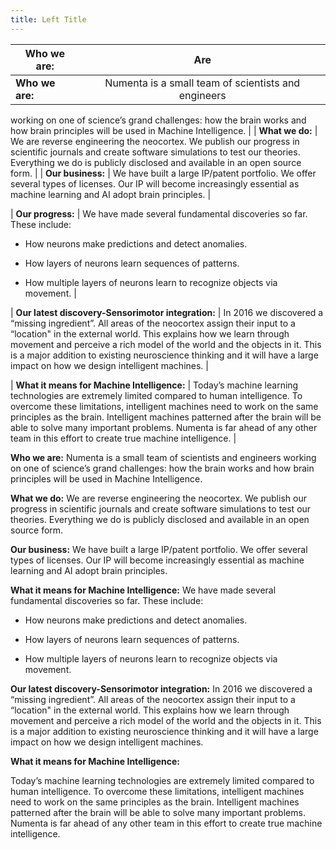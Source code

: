 ```yaml
---
title: Left Title
---
```


| **Who we are:**  | Are           |
| ------------- |:-------------:| 
| **Who we are:**      | Numenta is a small team of scientists and engineers
working on one of science’s grand challenges: how the brain works and
how brain principles will be used in Machine Intelligence. |
| **What we do:**       | We are reverse engineering the neocortex. We publish our
progress in scientific journals and create software simulations to test
our theories. Everything we do is publicly disclosed and available in an
open source form.     |
| **Our business:**  | We have built a large IP/patent portfolio. We offer
several types of licenses. Our IP will become increasingly essential as
machine learning and AI adopt brain principles.     |

| **Our progress:**   | We have made several fundamental discoveries so far.
These include:

-   How neurons make predictions and detect anomalies.

-   How layers of neurons learn sequences of patterns.

-   How multiple layers of neurons learn to recognize objects via
    movement.    |

| **Our latest discovery-Sensorimotor integration:** | In 2016 we discovered a “missing ingredient”. All areas of the
neocortex assign their input to a “location" in the external world.
This explains how we learn through movement and perceive a rich model
of the world and the objects in it. This is a major addition to
existing neuroscience thinking and it will have a large impact on how
we design intelligent machines.     |

| **What it means for Machine Intelligence:** | Today’s machine learning technologies are
extremely limited compared to human intelligence. To overcome these
limitations, intelligent machines need to work on the same principles as
the brain. Intelligent machines patterned after the brain will be able
to solve many important problems. Numenta is far ahead of any other team
in this effort to create true machine intelligence.    |

**Who we are:** 
Numenta is a small team of scientists and engineers
working on one of science’s grand challenges: how the brain works and
how brain principles will be used in Machine Intelligence.

**What we do:** 
We are reverse engineering the neocortex. We publish our
progress in scientific journals and create software simulations to test
our theories. Everything we do is publicly disclosed and available in an
open source form.

**Our business:** 
We have built a large IP/patent portfolio. We offer
several types of licenses. Our IP will become increasingly essential as
machine learning and AI adopt brain principles.

**What it means for Machine Intelligence:** 
We have made several fundamental discoveries so far.
These include:

-   How neurons make predictions and detect anomalies.

-   How layers of neurons learn sequences of patterns.

-   How multiple layers of neurons learn to recognize objects via
    movement.

**Our latest discovery-Sensorimotor integration:**
In 2016 we discovered a “missing ingredient”. All areas of the
neocortex assign their input to a “location" in the external world.
This explains how we learn through movement and perceive a rich model
of the world and the objects in it. This is a major addition to
existing neuroscience thinking and it will have a large impact on how
we design intelligent machines.

**What it means for Machine Intelligence:**

Today’s machine learning technologies are
extremely limited compared to human intelligence. To overcome these
limitations, intelligent machines need to work on the same principles as
the brain. Intelligent machines patterned after the brain will be able
to solve many important problems. Numenta is far ahead of any other team
in this effort to create true machine intelligence.

